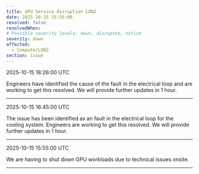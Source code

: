 ```yaml
---
title: GPU Service disruption LON2
date: 2025-10-15 15:55:00
resolved: false
resolvedWhen: 
# Possible severity levels: down, disrupted, notice
severity: down
affected:
  - Compute/LON2
section: issue
---
```


2025-10-15 18:26:00 UTC

Engineers have identified the cause of the fault in the electrical loop and are working to get this resolved. We will provide further updates in 1 hour.

---

2025-10-15 16:45:00 UTC

The issue has been identified as an fault in the electrical loop for the cooling system. 
Engineers are working to get this resolved. We will provide further updates in 1 hour.

---

2025-10-15 15:55:00 UTC

We are having to shut down GPU workloads due to technical issues onsite.

---

